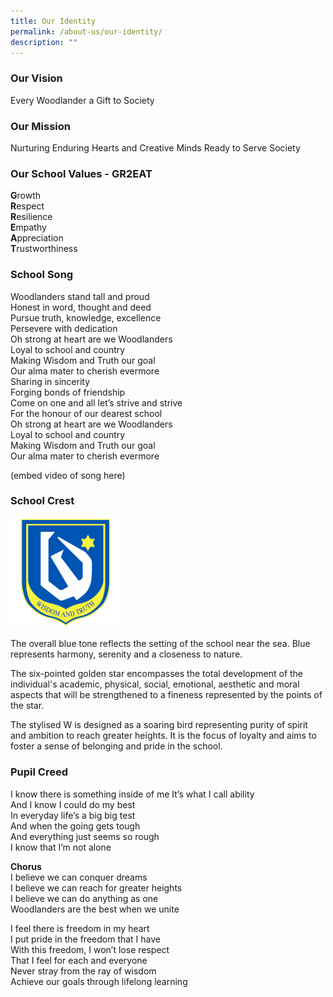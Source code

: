 ```yaml
---
title: Our Identity
permalink: /about-us/our-identity/
description: ""
---
```



### Our Vision

Every Woodlander a Gift to Society

### Our Mission

Nurturing Enduring Hearts and Creative Minds Ready to Serve Society

### Our School Values - GR2EAT

**G**rowth  
**R**espect  
**R**esilience  
**E**mpathy  
**A**ppreciation  
**T**rustworthiness

### School Song

Woodlanders stand tall and proud  
Honest in word, thought and deed  
Pursue truth, knowledge, excellence  
Persevere with dedication  
Oh strong at heart are we Woodlanders   
Loyal to school and country   
Making Wisdom and Truth our goal   
Our alma mater to cherish evermore   
Sharing in sincerity   
Forging bonds of friendship   
Come on one and all let’s strive and strive   
For the honour of our dearest school  
Oh strong at heart are we Woodlanders   
Loyal to school and country   
Making Wisdom and Truth our goal   
Our alma mater to cherish evermore

(embed video of song here)

### School Crest

<img src="/images/schoolcrest.png" 
     style="width:35%">

The overall blue tone reflects the setting of the school near the sea. Blue represents harmony, serenity and a closeness to nature.

The six-pointed golden star encompasses the total development of the individual's academic, physical, social, emotional, aesthetic and moral aspects that will be strengthened to a fineness represented by the points of the star.

The stylised W is designed as a soaring bird representing purity of spirit and ambition to reach greater heights. It is the focus of loyalty and aims to foster a sense of belonging and pride in the school.


### Pupil Creed

I know there is something inside of me It’s what I call ability   
And I know I could do my best   
In everyday life’s a big big test   
And when the going gets tough   
And everything just seems so rough  
I know that I’m not alone  
  
**Chorus**   
I believe we can conquer dreams   
I believe we can reach for greater heights   
I believe we can do anything as one   
Woodlanders are the best when we unite  
  
I feel there is freedom in my heart   
I put pride in the freedom that I have   
With this freedom, I won’t lose respect   
That I feel for each and everyone   
Never stray from the ray of wisdom   
Achieve our goals through lifelong learning